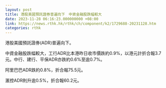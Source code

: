 ```yaml
---
layout: post
title: 港股美國預託證券普遍向下　中資金融股跌幅較大
date: 2023-11-28 06:16:23.000000000 +08:00
link: https://news.rthk.hk/rthk/ch/component/k2/1729688-20231128.htm
categories: rthk
---
```


港股美國預託證券(ADR)普遍向下。

中資金融股跌幅較大，工行ADR比本港昨日收市價跌約0.9%，以港元計折合報3.7元。中行、建行、平保ADR亦跌約0.6%至逾0.7%。

阿里巴巴ADR跌約0.8%，折合報75.5元。

滙控ADR則升逾0.5%，折合報60.2元。
